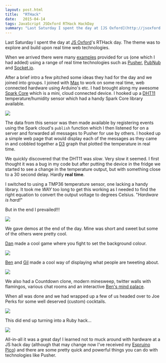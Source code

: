 ```yaml
---
layout: post.html
title:  "RTHack"
date:   2015-04-14
tags: JavaScript JSOxford RTHack HackDay
summary: "Last Saturday I spent the day at [JS Oxford](http://jsoxford.com)'s RTHack day. The theme was to explore and build upon real time web technologies. "
---
```


Last Saturday I spent the day at [JS Oxford](http://jsoxford.com)'s RTHack day. The theme was to explore and build upon real time web technologies.

When we arrived there were many [examples](https://github.com/jsoxford/RTHackPack) provided for us (one which I had added) using a range of real time technologies such as [Pusher](https://pusher.com/), [PubNub](https://www.pubnub.com/) and [Socket.io](http://socket.io/).

After a brief intro a few pitched some ideas they had for the day and we joined into groups. I joined with [Max](https://twitter.com/omgmog) to work on some real time, web connected hardware using Arduino's etc. I had brought along my awesome [Spark Core](https://store.spark.io/?product=spark-core) which is a mini, cloud connected device. I hooked up a [DHT11](http://www.adafruit.com/products/386) temperature/humidity sensor which had a handy Spark Core library available.

[![](/images/tweets/586829181226524672.svg)](https://twitter.com/tweet/status/586829181226524672)

The data from this sensor was then made available by registering events using the Spark cloud's `publish` function which I then listened for on a server and forwarded all messages to Pusher for use by others. I hooked up a simple web page that would display each of the messages as they came in and cobbled together a [D3](http://d3js.org/) graph that plotted the temperature in real time.

We quickly discovered that the DHT11 was *slow*. Very slow it seemed. I first thought it was a bug in my code but after putting the device in the fridge we started to see a change in the temperature output, but with something close to a 30 second delay. Hardly **real time**.

I switched to using a TMP36 temperature sensor, one lacking a handy library. It took me *WAY* too long to get this working as I needed to find the right equation to convert the output voltage to degrees Celsius. "*Hardware is hard!*"

But in the end I prevailed!!!

[![](/images/tweets/586913832121008129.svg)](https://twitter.com/tweet/status/586913832121008129)

We gave demos at the end of the day. Mine was short and sweet but some of the others were pretty cool.

[Dan](https://twitter.com/danielthepope) made a cool game where you fight to set the background colour.

[![](/images/tweets/586901707285725185.svg)](https://twitter.com/tweet/status/586901707285725185)

[Ben](https://twitter.com/benjaminbenben) and [Gil](https://twitter.com/LuRsT) made a cool way of displaying what people are tweeting about.

[![](/images/tweets/586926991020003328.svg)](https://twitter.com/tweet/status/586926991020003328)

We also had a Countdown clone, modern minesweep, twitter walls with flamingos, various chat rooms and an interactive [Ben's mind palace](http://www.bensmindpalace.co.uk/rt/).

When all was done and we had wrapped up a few of us headed over to Joe Perks for some well deserved (custom) cocktails.

[![](/images/tweets/586955640024788992.svg)](https://twitter.com/tweet/status/586955640024788992)

This did end up turning into a Ruby hack...

[![](/images/tweets/586994376812933121.svg)](https://twitter.com/tweet/status/586994376812933121)

All-in-all it was a great day! I learned not to muck around with hardware at a JS hack day (although that may change now I've received my [Espruino Pico](http://www.espruino.com/Pico)) and there are some pretty quick and powerful things you can do with technologies like Pusher.
